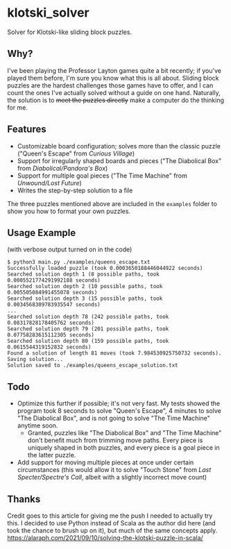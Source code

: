 # klotski_solver
Solver for Klotski-like sliding block puzzles.

## Why?
I've been playing the Professor Layton games quite a bit recently; if you've played them before, I'm sure you know what this is all about. Sliding block puzzles are the hardest challenges those games have to offer, and I can count the ones I've actually solved without a guide on one hand. Naturally, the solution is to ~~meet the puzzles directly~~ make a computer do the thinking for me.

## Features
- Customizable board configuration; solves more than the classic puzzle ("Queen's Escape" from *Curious Village*)
- Support for irregularly shaped boards and pieces ("The Diabolical Box" from *Diabolical/Pandora's Box*)
- Support for multiple goal pieces ("The Time Machine" from *Unwound/Lost Future*)
- Writes the step-by-step solution to a file

The three puzzles mentioned above are included in the `examples` folder to show you how to format your own puzzles.

## Usage Example
(with verbose output turned on in the code)
```
$ python3 main.py ./examples/queens_escape.txt
Successfully loaded puzzle (took 0.0003650188446044922 seconds)
Searched solution depth 1 (8 possible paths, took 0.0005521774291992188 seconds)
Searched solution depth 2 (10 possible paths, took 0.005505084991455078 seconds)
Searched solution depth 3 (15 possible paths, took 0.0034568309783935547 seconds)
...
Searched solution depth 78 (242 possible paths, took 0.08317828178405762 seconds)
Searched solution depth 79 (201 possible paths, took 0.07758283615112305 seconds)
Searched solution depth 80 (159 possible paths, took 0.0615544319152832 seconds)
Found a solution of length 81 moves (took 7.984530925750732 seconds). Saving solution...
Solution saved to ./examples/queens_escape_solution.txt
```

## Todo
- Optimize this further if possible; it's not very fast. My tests showed the program took 8 seconds to solve "Queen's Escape", 4 minutes to solve "The Diabolical Box", and is not going to solve "The Time Machine" anytime soon.
  - Granted, puzzles like "The Diabolical Box" and "The Time Machine" don't benefit much from trimming move paths. Every piece is uniquely shaped in both puzzles, and every piece is a goal piece in the latter puzzle.
- Add support for moving multiple pieces at once under certain circumstances (this would allow it to solve "Touch Stone" from *Last Specter/Spectre's Call*, albeit with a slightly incorrect move count)

## Thanks
Credit goes to this article for giving me the push I needed to actually try this. I decided to use Python instead of Scala as the author did here (and took the chance to brush up on it), but much of the same concepts apply.  
https://alaraph.com/2021/09/10/solving-the-klotski-puzzle-in-scala/
